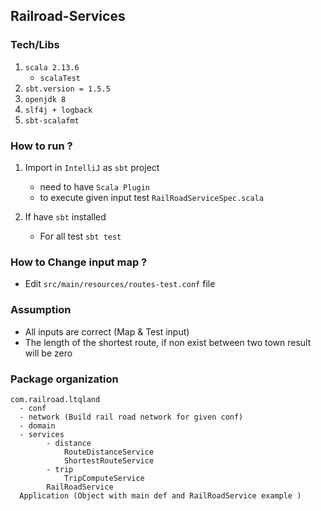 Railroad-Services
--

### Tech/Libs
1. `scala 2.13.6`
    - `scalaTest`
2. `sbt.version = 1.5.5`
3. `openjdk 8`
4. `slf4j + logback`
5. `sbt-scalafmt`


### How to run ?
1. Import in `IntelliJ` as `sbt` project
   - need to have `Scala Plugin`
   - to execute given input test `RailRoadServiceSpec.scala`
    
2. If have `sbt` installed 
    - For all test `sbt test`
    
### How to Change input map ?
- Edit `src/main/resources/routes-test.conf` file

### Assumption 
- All inputs are correct (Map & Test input)
- The length of the shortest route, if non exist between two town result will be zero

### Package organization
```
com.railroad.ltqland
  - conf 
  - network (Build rail road network for given conf)
  - domain 
  - services
        - distance
            RouteDistanceService 
            ShortestRouteService
        - trip
            TripComputeService
        RailRoadService    
  Application (Object with main def and RailRoadService example ) 
```
